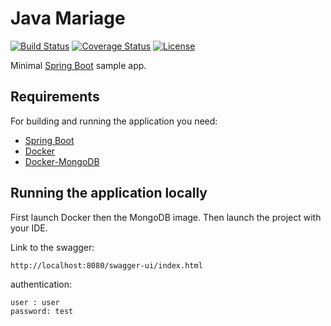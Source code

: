 # Java Mariage

[![Build Status](https://travis-ci.org/codecentric/springboot-sample-app.svg?branch=master)](https://travis-ci.org/codecentric/springboot-sample-app)
[![Coverage Status](https://coveralls.io/repos/github/codecentric/springboot-sample-app/badge.svg?branch=master)](https://coveralls.io/github/codecentric/springboot-sample-app?branch=master)
[![License](http://img.shields.io/:license-apache-blue.svg)](http://www.apache.org/licenses/LICENSE-2.0.html)

Minimal [Spring Boot](http://projects.spring.io/spring-boot/) sample app.

## Requirements

For building and running the application you need:

- [Spring Boot](https://spring.io/guides/gs/spring-boot/)
- [Docker](https://www.docker.com/get-started/)
- [Docker-MongoDB](https://hub.docker.com/_/mongo)

## Running the application locally

First launch Docker then the MongoDB image. Then launch the project with your IDE.

Link to the swagger:
```
http://localhost:8080/swagger-ui/index.html
```

authentication:
```
user : user
password: test
```
